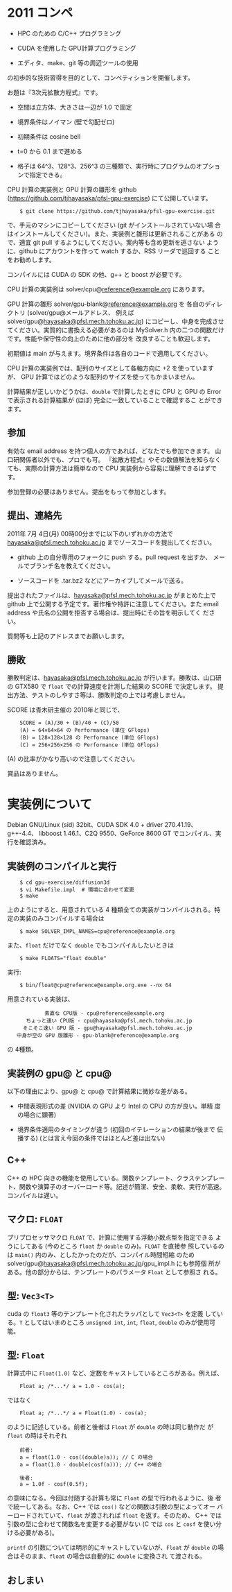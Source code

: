 2011 コンペ 
===========

  - HPC のための C/C++ プログラミング

  - CUDA を使用した GPU計算プログラミング

  - エディタ、make、git 等の周辺ツールの使用

の初歩的な技術習得を目的として、コンペティションを開催します。

お題は『3次元拡散方程式』です。

  - 空間は立方体、大きさは一辺が 1.0 で固定

  - 境界条件はノイマン (壁で勾配ゼロ)

  - 初期条件は cosine bell

  - t=0 から 0.1 まで進める

  - 格子は 64^3、128^3、256^3 の三種類で、実行時にプログラムのオプショ
    ンで指定できる。

CPU 計算の実装例と GPU 計算の雛形を github
(https://github.com/tjhayasaka/pfsl-gpu-exercise) にて公開しています。

        $ git clone https://github.com/tjhayasaka/pfsl-gpu-exercise.git

で、手元のマシンにコピーしてください (git がインストールされていない場
合はインストールしてください)。また、実装例と雛形は更新されることがある
ので、適宜 git pull するようにしてください。案内等も含め更新を逃さない
ように、github にアカウントを作って watch するか、RSS リーダで巡回する
ことをお勧めします。

コンパイルには CUDA の SDK の他、g++ と boost が必要です。

CPU 計算の実装例は solver/cpu@reference@example.org にあります。

GPU 計算の雛形 solver/gpu-blank@reference@example.org を
各自のディレクトリ (solver/gpu@メールアドレス、
例えば solver/gpu@hayasaka@pfsl.mech.tohoku.ac.jp)
にコピーし、中身を完成させてください。実質的に書換える必要があるのは
MySolver.h 内の二つの関数だけです。性能や保守性の向上のために他の部分を
改良することも歓迎します。

初期値は main が与えます。境界条件は各自のコードで適用してください。

CPU 計算の実装例では、配列のサイズとして各軸方向に +2 を使っていますが、
GPU 計算ではどのような配列のサイズを使ってもかまいません。

計算結果が正しいかどうかは、`double` で計算したときに CPU と GPU の
Error で表示される計算結果が (ほぼ) 完全に一致していることで確認するこ
とができます。

参加
----

有効な email address を持つ個人の方であれば、どなたでも参加できます。
山口研関係者以外でも、プロでも可。
『拡散方程式』やその数値解法を知らなくても、実際の計算方法は簡単なので
CPU 実装例から容易に理解できるはずです。

参加登録の必要はありません。提出をもって参加とします。

提出、連絡先
------------

2011年 7月 4日(月) 00時00分までに以下のいずれかの方法で
hayasaka@pfsl.mech.tohoku.ac.jp までソースコードを提出してください。

  - github 上の自分専用のフォークに push する。pull request を出すか、
    メールでブランチ名を教えてください。

  - ソースコードを .tar.bz2 などにアーカイブしてメールで送る。

提出されたファイルは、hayasaka@pfsl.mech.tohoku.ac.jp がまとめた上で
github 上で公開する予定です。著作権や特許に注意してください。また
email address や氏名の公開を拒否する場合は、提出時にその旨を明示してく
ださい。

質問等も上記のアドレスまでお願いします。

勝敗
----

勝敗判定は、hayasaka@pfsl.mech.tohoku.ac.jp が行います。勝敗は、山口研
の GTX580 で `float` での計算速度を計測した結果の SCORE で決定します。
提出方法、テストのしやすさ等は、勝敗判定の上では考慮しません。

SCORE は青木研主催の 2010年と同じで、

        SCORE = (A)/30 + (B)/40 + (C)/50
        (A) = 64×64×64 の Performance (単位 GFlops)
        (B) = 128×128×128 の Performance (単位 GFlops)
        (C) = 256×256×256 の Performance (単位 GFlops)

(A) の比率がかなり高いので注意してください。

賞品はありません。

実装例について
==============

Debian GNU/Linux (sid) 32bit、CUDA SDK 4.0 + driver 270.41.19、g++-4.4、
libboost 1.46.1、C2Q 9550、GeForce 8600 GT でコンパイル、実行を確認済み。

実装例のコンパイルと実行
------------------------

        $ cd gpu-exercise/diffusion3d
        $ vi Makefile.impl  # 環境に合わせて変更
        $ make

上のようにすると、用意されている 4 種類全ての実装がコンパイルされる。特
定の実装のみコンパイルする場合は

        $ make SOLVER_IMPL_NAMES=cpu@reference@example.org

また、`float` だけでなく `double` でもコンパイルしたいときは

        $ make FLOATS="float double"

実行:

        $ bin/float@cpu@reference@example.org.exe --nx 64

用意されている実装は、

                素直な CPU版 - cpu@reference@example.org
          ちょっと速い CPU版 - cpu@hayasaka@pfsl.mech.tohoku.ac.jp
         そこそこ速い GPU 版 - gpu@hayasaka@pfsl.mech.tohoku.ac.jp
       中身が空の GPU 版雛形 - gpu-blank@reference@example.org

の 4種類。

実装例の gpu@ と cpu@
---------------------

以下の理由により、gpu@ と cpu@ で計算結果に微妙な差がある。

  - 中間表現形式の差 (NVIDIA の GPU より Intel の CPU の方が良い。単精
    度の場合に顕著)

  - 境界条件適用のタイミングが違う (初回のイテレーションの結果が後まで
    伝播する) (とは言え今回の条件ではほとんど差は出ない)

C++
---

C++ の HPC 向きの機能を使用している。関数テンプレート、クラステンプレー
ト、関数や演算子のオーバーロード等。記述が簡潔、安全、柔軟、実行が高速。
コンパイルは遅い。

マクロ: `FLOAT`
-----------

プリプロセッサマクロ `FLOAT` で、計算に使用する浮動小数点型を指定できる
ようにしてある (今のところ `float` か `double` のみ)。`FLOAT` を直接参
照しているのは `main()` 内のみ、としたかったのだが、コンパイル時間短縮
のため solver/gpu@hayasaka@pfsl.mech.tohoku.ac.jp/gpu_impl.h にも参照個
所がある。他の部分からは、テンプレートのパラメータ `Float` として参照さ
れる。

型: `Vec3<T>`
-------------

cuda の `float3` 等のテンプレート化されたラッパとして `Vec3<T>` を定義
している。`T` としてはいまのところ `unsigned int`, `int`, `float`,
`double` のみが使用可能。

型: `Float`
-----------

計算式中に `Float(1.0)` など、定数をキャストしているところがある。例えば、

        Float a; /*...*/ a = 1.0 - cos(a);

ではなく

        Float a; /*...*/ a = Float(1.0) - cos(a);

のように記述している。前者と後者は `Float` が `double` の時は同じ動作だ
が `float` の時はそれぞれ

        前者:
        a = float(1.0 - cos((double)a)); // C の場合
        a = float(1.0 - double(cosf(a))); // C++ の場合

        後者:
        a = 1.0f - cosf(0.5f);

の意味になる。今回は付随する計算も常に `Float` の型で行われるように、後
者で統一してある。なお、C++ では `cos()` などの関数は引数の型によってオー
バーロードされていて、`float` が渡されれば `float` を返す。そのため、
C++ では引数の型に合わせて関数名を変更する必要がない (C では `cos` と
`cosf` を使い分ける必要がある)。

`printf` の引数については明示的にキャストしていないが、`Float` が
`double` の場合はそのまま、`float` の場合は自動的に `double` に変換され
て渡される。

おしまい
--------

